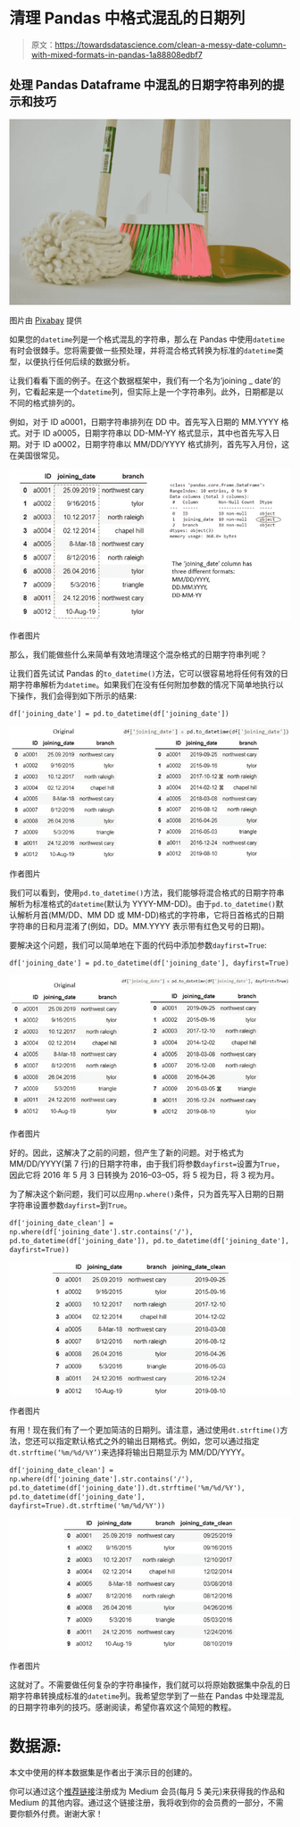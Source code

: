 # 清理 Pandas 中格式混乱的日期列

> 原文：<https://towardsdatascience.com/clean-a-messy-date-column-with-mixed-formats-in-pandas-1a88808edbf7>

## 处理 Pandas Dataframe 中混乱的日期字符串列的提示和技巧

![](img/863d795b15fb8d9820c346d82e109464.png)

图片由 [Pixabay](https://pixabay.com/photos/broom-ragpicker-mop-picker-toilet-1837434/) 提供

如果您的`datetime`列是一个格式混乱的字符串，那么在 Pandas 中使用`datetime`有时会很棘手。您将需要做一些预处理，并将混合格式转换为标准的`datetime`类型，以便执行任何后续的数据分析。

让我们看看下面的例子。在这个数据框架中，我们有一个名为‘joining _ date’的列，它看起来是一个`datetime`列，但实际上是一个字符串列。此外，日期都是以不同的格式排列的。

例如，对于 ID a0001，日期字符串排列在 DD 中。首先写入日期的 MM.YYYY 格式。对于 ID a0005，日期字符串以 DD-MM-YY 格式显示，其中也首先写入日期。对于 ID a0002，日期字符串以 MM/DD/YYYY 格式排列，首先写入月份，这在美国很常见。

![](img/50a8970010212fe76a62cabf8ee3feea.png)

作者图片

那么，我们能做些什么来简单有效地清理这个混杂格式的日期字符串列呢？

让我们首先试试 Pandas 的`to_datetime()`方法，它可以很容易地将任何有效的日期字符串解析为`datetime`。如果我们在没有任何附加参数的情况下简单地执行以下操作，我们会得到如下所示的结果:

```
df['joining_date'] = pd.to_datetime(df['joining_date'])
```

![](img/749b3785d139620082d43fe521bb1732.png)

作者图片

我们可以看到，使用`pd.to_datetime()`方法，我们能够将混合格式的日期字符串解析为标准格式的`datetime`(默认为 YYYY-MM-DD)。由于`pd.to_datetime()`默认解析月首(MM/DD、MM DD 或 MM-DD)格式的字符串，它将日首格式的日期字符串的日和月混淆了(例如，DD。MM.YYYY 表示带有红色叉号的日期)。

要解决这个问题，我们可以简单地在下面的代码中添加参数`dayfirst=True`:

```
df['joining_date'] = pd.to_datetime(df['joining_date'], dayfirst=True)
```

![](img/d18c6596454d22d2f8c5a6377ed91c1d.png)

作者图片

好的。因此，这解决了之前的问题，但产生了新的问题。对于格式为 MM/DD/YYYY(第 7 行)的日期字符串，由于我们将参数`dayfirst=`设置为`True`，因此它将 2016 年 5 月 3 日转换为 2016–03–05，将 5 视为日，将 3 视为月。

为了解决这个新问题，我们可以应用`np.where()`条件，只为首先写入日期的日期字符串设置参数`dayfirst=`到`True`。

```
df['joining_date_clean'] = np.where(df['joining_date'].str.contains('/'), pd.to_datetime(df['joining_date']), pd.to_datetime(df['joining_date'], dayfirst=True))
```

![](img/323bcc76589c9748ebc09f6b588e89b9.png)

作者图片

有用！现在我们有了一个更加简洁的日期列。请注意，通过使用`dt.strftime()`方法，您还可以指定默认格式之外的输出日期格式。例如，您可以通过指定`dt.strftime(‘%m/%d/%Y’)`来选择将输出日期显示为 MM/DD/YYYY。

```
df['joining_date_clean'] = np.where(df['joining_date'].str.contains('/'), pd.to_datetime(df['joining_date']).dt.strftime('%m/%d/%Y'), pd.to_datetime(df['joining_date'], dayfirst=True).dt.strftime('%m/%d/%Y'))
```

![](img/3055955ffb64adf76f151d4823cbb92f.png)

作者图片

这就对了。不需要做任何复杂的字符串操作，我们就可以将原始数据集中杂乱的日期字符串转换成标准的`datetime`列。我希望您学到了一些在 Pandas 中处理混乱的日期字符串列的技巧。感谢阅读，希望你喜欢这个简短的教程。

# 数据源:

本文中使用的样本数据集是作者出于演示目的创建的。

你可以通过这个[推荐链接](https://medium.com/@insightsbees/membership)注册成为 Medium 会员(每月 5 美元)来获得我的作品和 Medium 的其他内容。通过这个链接注册，我将收到你的会员费的一部分，不需要你额外付费。谢谢大家！